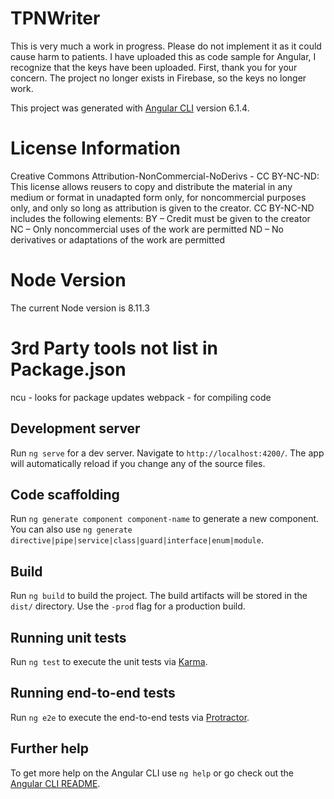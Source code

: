 # TPNWriter

This is very much a work in progress.  Please do not implement it as it could cause harm to patients.
I have uploaded this as code sample for Angular, I recognize that the keys have been uploaded.  First, thank you for your concern.  The project no longer exists in Firebase, so the keys no longer work.

This project was generated with [Angular CLI](https://github.com/angular/angular-cli) version 6.1.4.

# License Information
Creative Commons Attribution-NonCommercial-NoDerivs - 
CC BY-NC-ND: This license allows reusers to copy and distribute the material in any medium or format in unadapted form only, for noncommercial purposes only, and only so long as attribution is given to the creator. 
CC BY-NC-ND includes the following elements:
BY  – Credit must be given to the creator
NC  – Only noncommercial uses of the work are permitted
ND  – No derivatives or adaptations of the work are permitted

# Node Version

The current Node version is 8.11.3

# 3rd Party tools not list in Package.json
ncu - looks for package updates
webpack - for compiling code 

## Development server

Run `ng serve` for a dev server. Navigate to `http://localhost:4200/`. The app will automatically reload if you change any of the source files.

## Code scaffolding

Run `ng generate component component-name` to generate a new component. You can also use `ng generate directive|pipe|service|class|guard|interface|enum|module`.

## Build

Run `ng build` to build the project. The build artifacts will be stored in the `dist/` directory. Use the `-prod` flag for a production build.

## Running unit tests

Run `ng test` to execute the unit tests via [Karma](https://karma-runner.github.io).

## Running end-to-end tests

Run `ng e2e` to execute the end-to-end tests via [Protractor](http://www.protractortest.org/).

## Further help

To get more help on the Angular CLI use `ng help` or go check out the [Angular CLI README](https://github.com/angular/angular-cli/blob/master/README.md).
